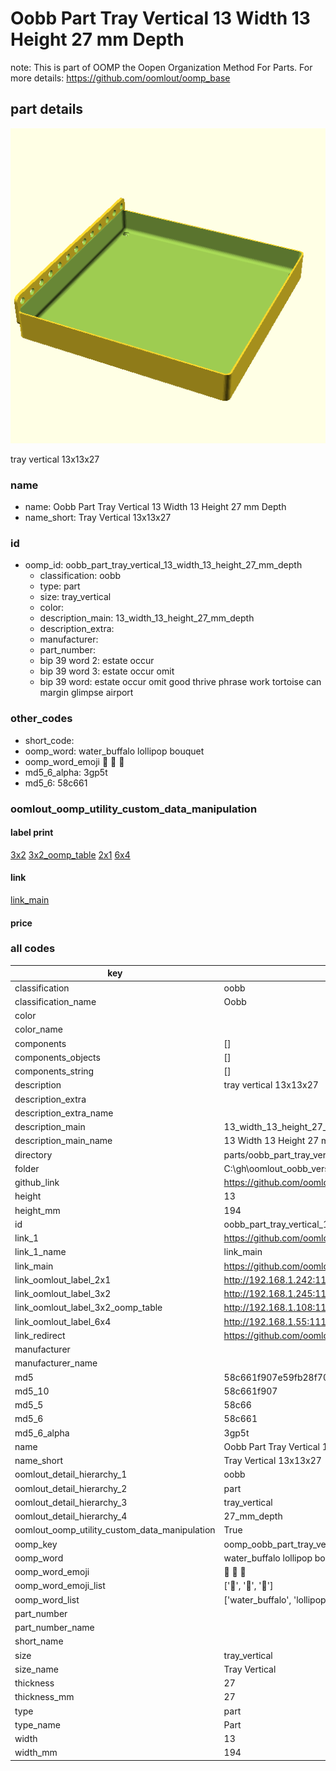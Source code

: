# Oobb Part Tray Vertical 13 Width 13 Height 27 mm Depth  

note: This is part of OOMP the Oopen Organization Method For Parts. For more details: https://github.com/oomlout/oomp_base

##  part details
  

[![](3dpr.png)](3dpr.png)

tray vertical 13x13x27



### name
* name: Oobb Part Tray Vertical 13 Width 13 Height 27 mm Depth
* name_short: Tray Vertical 13x13x27 
### id
* oomp_id: oobb_part_tray_vertical_13_width_13_height_27_mm_depth
  * classification: oobb
  * type: part
  * size: tray_vertical
  * color: 
  * description_main: 13_width_13_height_27_mm_depth
  * description_extra: 
  * manufacturer: 
  * part_number: 
  * bip 39 word 2: estate occur
  * bip 39 word 3: estate occur omit
  * bip 39 word: estate occur omit good thrive phrase work tortoise can margin glimpse airport

### other_codes
* short_code: 
* oomp_word: water_buffalo lollipop bouquet
* oomp_word_emoji :water_buffalo: :lollipop: :bouquet:
* md5_6_alpha: 3gp5t
* md5_6: 58c661






### oomlout_oomp_utility_custom_data_manipulation
#### label print
[3x2](http://192.168.1.245:1112/?label=oomp%203gp5t)
[3x2_oomp_table](http://192.168.1.108:1112/?label=oomp%203gp5t)
[2x1](http://192.168.1.242:1112/?label=oomp%203gp5t)
[6x4](http://192.168.1.55:1112/?label=oomp%203gp5t)    

#### link

[link_main](https://github.com/oomlout/oomlout_oobb_version_4_generated_parts/tree/main/navigation_oomp/oobb/part/tray_vertical/13_width_13_height_27_mm_depth/part)                              

#### price







### all codes 
| key | value |  
| --- | --- |  
| classification | oobb |  
| classification_name | Oobb |  
| color |  |  
| color_name |  |  
| components | [] |  
| components_objects | [] |  
| components_string | [] |  
| description | tray vertical 13x13x27 |  
| description_extra |  |  
| description_extra_name |  |  
| description_main | 13_width_13_height_27_mm_depth |  
| description_main_name | 13 Width 13 Height 27 mm Depth |  
| directory | parts/oobb_part_tray_vertical_13_width_13_height_27_mm_depth |  
| folder | C:\gh\oomlout_oobb_version_4_generated_parts\parts\oobb_part_tray_vertical_13_width_13_height_27_mm_depth |  
| github_link | https://github.com/oomlout/oomlout_oomp_part_src/tree/main/parts/oobb_part_tray_vertical_13_width_13_height_27_mm_depth |  
| height | 13 |  
| height_mm | 194 |  
| id | oobb_part_tray_vertical_13_width_13_height_27_mm_depth |  
| link_1 | https://github.com/oomlout/oomlout_oobb_version_4_generated_parts/tree/main/navigation_oomp/oobb/part/tray_vertical/13_width_13_height_27_mm_depth/part |  
| link_1_name | link_main |  
| link_main | https://github.com/oomlout/oomlout_oobb_version_4_generated_parts/tree/main/navigation_oomp/oobb/part/tray_vertical/13_width_13_height_27_mm_depth/part |  
| link_oomlout_label_2x1 | http://192.168.1.242:1112/?label=oomp%203gp5t |  
| link_oomlout_label_3x2 | http://192.168.1.245:1112/?label=oomp%203gp5t |  
| link_oomlout_label_3x2_oomp_table | http://192.168.1.108:1112/?label=oomp%203gp5t |  
| link_oomlout_label_6x4 | http://192.168.1.55:1112/?label=oomp%203gp5t |  
| link_redirect | https://github.com/oomlout/oomlout_oobb_version_4_generated_parts/tree/main/parts/oobb_tray_vertical_13_13_27 |  
| manufacturer |  |  
| manufacturer_name |  |  
| md5 | 58c661f907e59fb28f70964734e6326b |  
| md5_10 | 58c661f907 |  
| md5_5 | 58c66 |  
| md5_6 | 58c661 |  
| md5_6_alpha | 3gp5t |  
| name | Oobb Part Tray Vertical 13 Width 13 Height 27 mm Depth |  
| name_short | Tray Vertical 13x13x27  |  
| oomlout_detail_hierarchy_1 | oobb |  
| oomlout_detail_hierarchy_2 | part |  
| oomlout_detail_hierarchy_3 | tray_vertical |  
| oomlout_detail_hierarchy_4 | 27_mm_depth |  
| oomlout_oomp_utility_custom_data_manipulation | True |  
| oomp_key | oomp_oobb_part_tray_vertical_13_width_13_height_27_mm_depth |  
| oomp_word | water_buffalo lollipop bouquet |  
| oomp_word_emoji | :water_buffalo: :lollipop: :bouquet: |  
| oomp_word_emoji_list | [':water_buffalo:', ':lollipop:', ':bouquet:'] |  
| oomp_word_list | ['water_buffalo', 'lollipop', 'bouquet'] |  
| part_number |  |  
| part_number_name |  |  
| short_name |  |  
| size | tray_vertical |  
| size_name | Tray Vertical |  
| thickness | 27 |  
| thickness_mm | 27 |  
| type | part |  
| type_name | Part |  
| width | 13 |  
| width_mm | 194 |  
